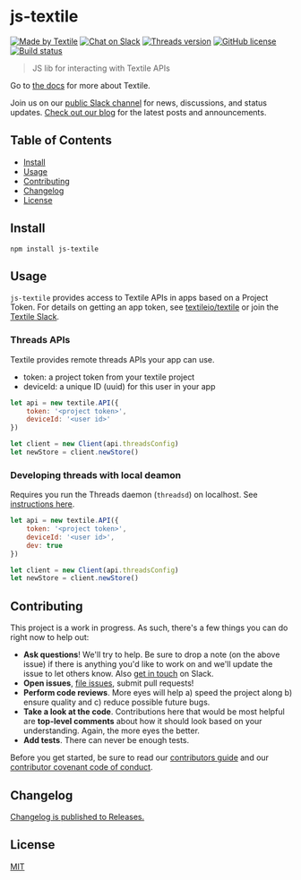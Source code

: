 # js-textile

[![Made by Textile](https://img.shields.io/badge/made%20by-Textile-informational.svg?style=popout-square)](https://textile.io)
[![Chat on Slack](https://img.shields.io/badge/slack-slack.textile.io-informational.svg?style=popout-square)](https://slack.textile.io)
[![Threads version](https://img.shields.io/badge/dynamic/json?style=popout-square&color=3527ff&label=Threads&prefix=v&query=%24.dependencies%5B%27%40textile%2Fthreads-client-grpc%27%5D.version&url=https%3A%2F%2Fraw.githubusercontent.com%2Ftextileio%2Fjs-textile%2Fmaster%2Fpackage-lock.json)](https://github.com/textileio/go-threads)
[![GitHub license](https://img.shields.io/github/license/textileio/js-textile.svg?style=popout-square)](./LICENSE)
[![Build status](https://img.shields.io/github/workflow/status/textileio/js-textile/lint_test/master.svg?style=popout-square)](https://github.com/textileio/js-textile/actions?query=branch%3Amaster)

> JS lib for interacting with Textile APIs

Go to [the docs](https://docs.textile.io/) for more about Textile.

Join us on our [public Slack channel](https://slack.textile.io/) for news, discussions, and status updates. [Check out our blog](https://medium.com/textileio) for the latest posts and announcements.

## Table of Contents

-   [Install](#install)
-   [Usage](#usage)
-   [Contributing](#contributing)
-   [Changelog](#changelog)
-   [License](#license)

## Install

`npm install js-textile`

## Usage

`js-textile` provides access to Textile APIs in apps based on a Project Token. For details on getting an app token, see [textileio/textile](https://github.com/textileio/textile) or join the [Textile Slack](https://slack.textile.io).

### Threads APIs

Textile provides remote threads APIs your app can use.

- token: a project token from your textile project
- deviceId: a unique ID (uuid) for this user in your app

```js
let api = new textile.API({
    token: '<project token>',
    deviceId: '<user id>'
})

let client = new Client(api.threadsConfig)
let newStore = client.newStore()
```

### Developing threads with local deamon

Requires you run the Threads daemon (`threadsd`) on localhost. See [instructions here](https://github.com/textileio/go-threads).

```js
let api = new textile.API({
    token: '<project token>',
    deviceId: '<user id>',
    dev: true
})

let client = new Client(api.threadsConfig)
let newStore = client.newStore()
```

## Contributing

This project is a work in progress. As such, there's a few things you can do right now to help out:

-   **Ask questions**! We'll try to help. Be sure to drop a note (on the above issue) if there is anything you'd like to work on and we'll update the issue to let others know. Also [get in touch](https://slack.textile.io) on Slack.
-   **Open issues**, [file issues](https://github.com/textileio/js-textile/issues), submit pull requests!
-   **Perform code reviews**. More eyes will help a) speed the project along b) ensure quality and c) reduce possible future bugs.
-   **Take a look at the code**. Contributions here that would be most helpful are **top-level comments** about how it should look based on your understanding. Again, the more eyes the better.
-   **Add tests**. There can never be enough tests.

Before you get started, be sure to read our [contributors guide](./CONTRIBUTING.md) and our [contributor covenant code of conduct](./CODE_OF_CONDUCT.md).

## Changelog

[Changelog is published to Releases.](https://github.com/textileio/js-textile/releases)

## License

[MIT](LICENSE)
